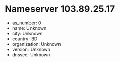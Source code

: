 # Nameserver 103.89.25.17

* as_number: 0
* name: Unknown
* city: Unknown
* country: BD
* organization: Unknown
* version: Unknown
* dnssec: Unknown
